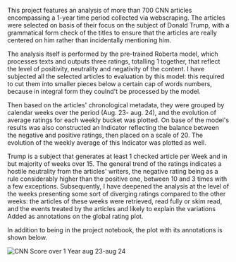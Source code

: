 This project features an analysis of more than 700 CNN articles encompassing a 1-year time period collected via webscraping. 
The articles were selected on basis of their focus on the subject of Donald Trump, 
with a grammatical form check of the titles to ensure that the articles are really centered on him rather than incidentally mentioning him. 

The analysis itself is performed by the pre-trained Roberta model, which processes texts and outputs three ratings, 
totalling 1 together, that reflect the level of positivity, neutrality and negativity of the content. 
I have subjected all the selected articles to evaluation by this model: this required to cut them into smaller pieces below a certain cap of words numbers,
because in integral form they coulnd't be processed by the model. 

Then based on the articles' chronological metadata, they were grouped by calendar weeks over the period (Aug. 23- aug. 24), 
and the evolution of average ratings for each weekly bucket was plotted. 
On base of the model's results was also constructed an Indicator reflecting the balance between the negative and positive ratings, 
then placed on a scale of 20. The evolution of the weekly average of this Indicator was plotted as well. 

Trump is a subject that generates at least 1 checked article per Week and in but majority of weeks over 15. 
The general trend of the ratings indicates a hostile neutrality from the articles' writers, 
the negative rating being as a rule considerably higher than the positive one, between 10 and 3 times with a few exceptions. 
Subsequently, I have deepened the analysis at the level of the weeks presenting some sort of diverging ratings compared to the other weeks: 
the articles of these weeks were retrieved, read fully or skim read, and the events treated by the articles and likely to explain the variations Added as annotations on the global rating plot. 

In addition to being in the project notebook, the plot with its annotations is shown below.

![CNN Score over 1 Year aug  23-aug 24](https://github.com/user-attachments/assets/52bfbad4-a115-4b2e-bd62-d59d6594c76d)
